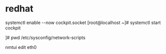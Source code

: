# redhat

systemctl enable --now cockpit.socket
[root@localhost ~]# systemctl start cockpit


]# pwd
/etc/sysconfig/network-scripts


nmtui edit eth0




